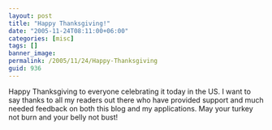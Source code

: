```yaml
---
layout: post
title: "Happy Thanksgiving!"
date: "2005-11-24T08:11:00+06:00"
categories: [misc]
tags: []
banner_image: 
permalink: /2005/11/24/Happy-Thanksgiving
guid: 936
---
```


Happy Thanksgiving to everyone celebrating it today in the US. I want to say thanks to all my readers out there who have provided support and much needed feedback on both this blog and my applications. May your turkey not burn and your belly not bust!